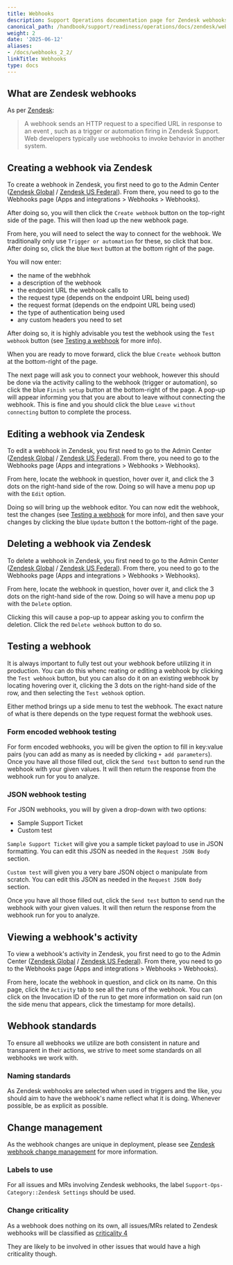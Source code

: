 ```yaml
---
title: Webhooks
description: Support Operations documentation page for Zendesk webhooks
canonical_path: /handbook/support/readiness/operations/docs/zendesk/webhooks
weight: 2
date: '2025-06-12'
aliases:
- /docs/webhooks_2_2/
linkTitle: Webhooks
type: docs
---
```


## What are Zendesk webhooks

As per
[Zendesk](https://support.zendesk.com/hc/en-us/articles/1260803996569-Creating-a-webhook):

> A webhook sends an HTTP request to a specified URL in response to an event ,
> such as a trigger or automation firing in Zendesk Support. Web developers
> typically use webhooks to invoke behavior in another system.

## Creating a webhook via Zendesk

To create a webhook in Zendesk, you first need to go to the Admin Center
([Zendesk Global](https://gitlab.zendesk.com/admin/) /
[Zendesk US Federal](https://gitlab-federal-support.zendesk.com/admin/)). From
there, you need to go to the Webhooks page (Apps and integrations > Webhooks >
Webhooks).

After doing so, you will then click the `Create webhook` button on the top-right
side of the page. This will then load up the new webhook page.

From here, you will need to select the way to connect for the webhook. We
traditionally only use `Trigger or automation` for these, so click that box.
After doing so, click the blue `Next` button at the bottom right of the page.

You will now enter:

- the name of the webhhok
- a description of the webhook
- the endpoint URL the webhook calls to
- the request type (depends on the endpoint URL being used)
- the request format (depends on the endpoint URL being used)
- the type of authentication being used
- any custom headers you need to set

After doing so, it is highly advisable you test the webhook using the
`Test webhook` button (see [Testing a webhook](#testing-a-webhook) for more
info).

When you are ready to move forward, click the blue `Create webhook` button at
the bottom-right of the page.

The next page will ask you to connect your webhook, however this should be done
via the activity calling to the webhook (trigger or automation), so click the
blue `Finish setup` button at the bottom-right of the page. A pop-up will appear
informing you that you are about to leave without connecting the webhook. This
is fine and you should click the blue `Leave without connecting` button to
complete the process.

## Editing a webhook via Zendesk

To edit a webhook in Zendesk, you first need to go to the Admin Center
([Zendesk Global](https://gitlab.zendesk.com/admin/) /
[Zendesk US Federal](https://gitlab-federal-support.zendesk.com/admin/)). From
there, you need to go to the Webhooks page (Apps and integrations > Webhooks >
Webhooks).

From here, locate the webhook in question, hover over it, and click the 3 dots
on the right-hand side of the row. Doing so will have a menu pop up with the
`Edit` option.

Doing so will bring up the webhook editor. You can now edit the webhook, test
the changes (see [Testing a webhook](#testing-a-webhook) for more info), and
then save your changes by clicking the blue `Update` button t the bottom-right
of the page.

## Deleting a webhook via Zendesk

To delete a webhook in Zendesk, you first need to go to the Admin Center
([Zendesk Global](https://gitlab.zendesk.com/admin/) /
[Zendesk US Federal](https://gitlab-federal-support.zendesk.com/admin/)). From
there, you need to go to the Webhooks page (Apps and integrations > Webhooks >
Webhooks).

From here, locate the webhook in question, hover over it, and click the 3 dots
on the right-hand side of the row. Doing so will have a menu pop up with the
`Delete` option.

Clicking this will cause a pop-up  to appear asking you to confirm the deletion.
Click the red `Delete webhook` button to do so.

## Testing a webhook

It is always important to fully test out your webhook before utilizing it in
production. You can do this whenc reating or editing a webhook by clicking the
`Test webhook` button, but you can also do it on an existing webhook by locating
hovering over it, clicking the 3 dots on the right-hand side of the row, and
then selecting the `Test webhook` option.

Either method brings up a side menu to test the webhook. The exact nature of
what is there depends on the type request format the webhook uses.

### Form encoded webhook testing

For form encoded webhooks, you will be given the option to fill in key:value
pairs (you can add as many as is needed by clicking `+ add parameters`). Once
you have all those filled out, click the `Send test` button to send run the
webhook with your given values. It will then return the response from the
webhook run for you to analyze.

### JSON webhook testing

For JSON webhooks, you will by given a drop-down with two options:

- Sample Support Ticket
- Custom test

`Sample Support Ticket` will give you a sample ticket payload to use in JSON
formatting. You can edit this JSON as needed in the `Request JSON Body` section.

`Custom test` will given you a very bare JSON object o manipulate from scratch.
You can edit this JSON as needed in the `Request JSON Body` section.

Once you have all those filled out, click the `Send test` button to send run the
webhook with your given values. It will then return the response from the
webhook run for you to analyze.

## Viewing a webhook's activity

To view a webhook's activity in Zendesk, you first need to go to the Admin
Center
([Zendesk Global](https://gitlab.zendesk.com/admin/) /
[Zendesk US Federal](https://gitlab-federal-support.zendesk.com/admin/)). From
there, you need to go to the Webhooks page (Apps and integrations > Webhooks >
Webhooks).

From here, locate the webhook in question, and click on its name. On this page,
click the `Activity` tab to see all the runs of the webhook. You can click on
the Invocation ID of the run to get more information on said run (on the side
menu that appears, click the timestamp for more details).

## Webhook standards

To ensure all webhooks we utilize are both consistent in nature and transparent
in their actions, we strive to meet some standards on all webhooks we work
with.

### Naming standards

As Zendesk webhooks are selected when used in triggers and the like, you should
aim to have the webhook's name reflect what it is doing. Whenever possible, be
as explicit as possible.

## Change management

As the webhook changes are unique in deployment, please see
[Zendesk webhook change management](/handbook/support/readiness/operations/docs/change_management#zendesk-webhook-change-management)
for more information.

### Labels to use

For all issues and MRs involving Zendesk webhooks, the label
`Support-Ops-Category::Zendesk Settings` should be used.

### Change criticality

As a webhook does nothing on its own, all issues/MRs related to Zendesk webhooks
will be classified as
[criticality 4](/handbook/support/readiness/operations/docs/change_criticalities#criticality-4)

They are likely to be involved in other issues that would have a high
criticality though.
